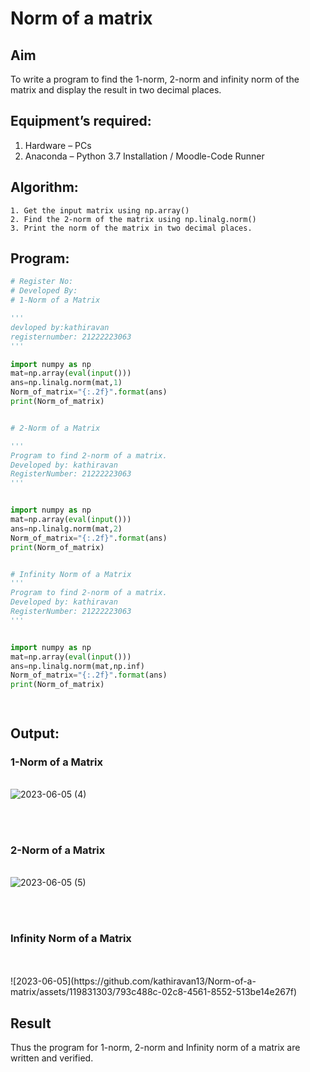 # Norm of a matrix
## Aim
To write a program to find the 1-norm, 2-norm and infinity norm of the matrix and display the result in two decimal places.
## Equipment’s required:
1.	Hardware – PCs
2.	Anaconda – Python 3.7 Installation / Moodle-Code Runner
## Algorithm:
	1. Get the input matrix using np.array()   
    2. Find the 2-norm of the matrix using np.linalg.norm()
	3. Print the norm of the matrix in two decimal places.
## Program:
```Python
# Register No:
# Developed By:
# 1-Norm of a Matrix

'''
devloped by:kathiravan
registernumber: 21222223063
'''

import numpy as np
mat=np.array(eval(input()))
ans=np.linalg.norm(mat,1)
Norm_of_matrix="{:.2f}".format(ans)
print(Norm_of_matrix)


# 2-Norm of a Matrix

'''
Program to find 2-norm of a matrix.
Developed by: kathiravan
RegisterNumber: 21222223063
'''


import numpy as np
mat=np.array(eval(input()))
ans=np.linalg.norm(mat,2)
Norm_of_matrix="{:.2f}".format(ans)
print(Norm_of_matrix)


# Infinity Norm of a Matrix
'''
Program to find 2-norm of a matrix.
Developed by: kathiravan
RegisterNumber: 21222223063
'''


import numpy as np
mat=np.array(eval(input()))
ans=np.linalg.norm(mat,np.inf)
Norm_of_matrix="{:.2f}".format(ans)
print(Norm_of_matrix)




```
## Output:
### 1-Norm of a Matrix
<br>![2023-06-05 (4)](https://github.com/kathiravan13/Norm-of-a-matrix/assets/119831303/7949f393-8e81-4fe3-8931-fed876b796ab)

<br>
<br>

### 2-Norm of a Matrix
<br>![2023-06-05 (5)](https://github.com/kathiravan13/Norm-of-a-matrix/assets/119831303/dcc995fc-f39f-4739-86ea-4e67c4199ff2)

<br>
<br>

### Infinity Norm of a Matrix
<br>
<br>![2023-06-05](https://github.com/kathiravan13/Norm-of-a-matrix/assets/119831303/793c488c-02c8-4561-8552-513be14e267f)

<br>

## Result
Thus the program for 1-norm, 2-norm and Infinity norm of a matrix are written and verified.

